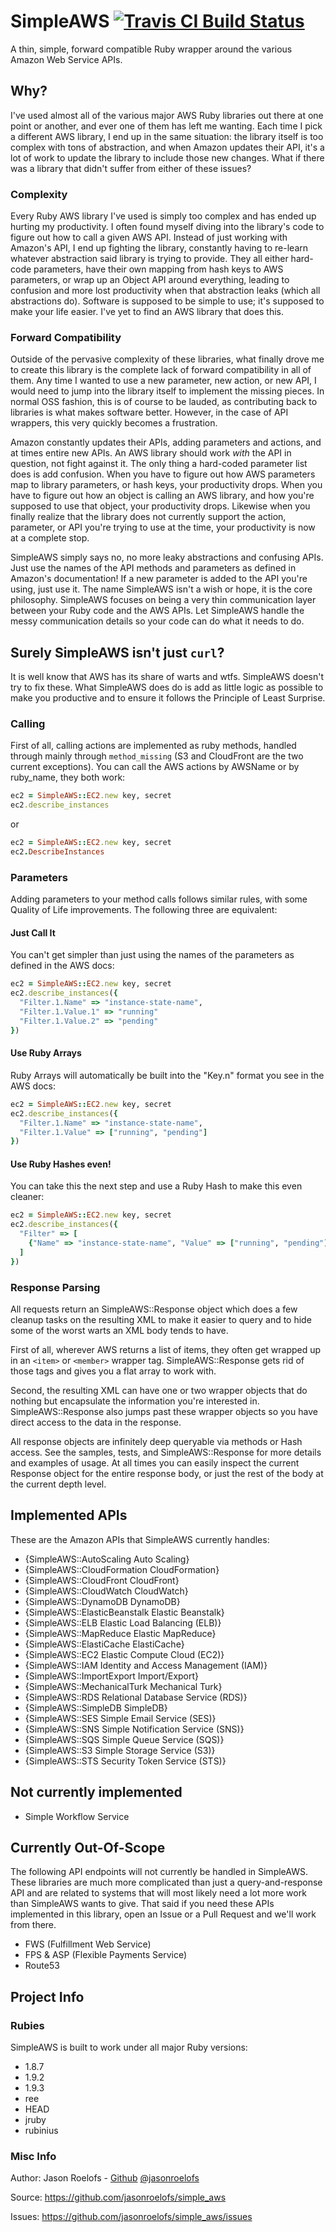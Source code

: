 SimpleAWS [![Travis CI Build Status](https://secure.travis-ci.org/jasonroelofs/simple_aws.png)](http://travis-ci.org/jasonroelofs/simple_aws)
=========

A thin, simple, forward compatible Ruby wrapper around the various Amazon Web Service APIs.

Why?
-----------

I've used almost all of the various major AWS Ruby libraries out there at one point or another, and ever one of them has left me wanting. Each time I pick a different AWS library, I end up in the same situation: the library itself is too complex with tons of abstraction, and when Amazon updates their API, it's a lot of work to update the library to include those new changes. What if there was a library that didn't suffer from either of these issues?

### Complexity

Every Ruby AWS library I've used is simply too complex and has ended up hurting my productivity. I often found myself diving into the library's code to figure out how to call a given AWS API. Instead of just working with Amazon's API, I end up fighting the library, constantly having to re-learn whatever abstraction said library is trying to provide. They all either hard-code parameters, have their own mapping from hash keys to AWS parameters, or wrap up an Object API around everything, leading to confusion and more lost productivity when that abstraction leaks (which all abstractions do). Software is supposed to be simple to use; it's supposed to make your life easier. I've yet to find an AWS library that does this.

### Forward Compatibility

Outside of the pervasive complexity of these libraries, what finally drove me to create this library is the complete lack of forward compatibility in all of them. Any time I wanted to use a new parameter, new action, or new API, I would need to jump into the library itself to implement the missing pieces. In normal OSS fashion, this is of course to be lauded, as contributing back to libraries is what makes software better. However, in the case of API wrappers, this very quickly becomes a frustration.

Amazon constantly updates their APIs, adding parameters and actions, and at times entire new APIs. An AWS library should work *with* the API in question, not fight against it. The only thing a hard-coded parameter list does is add confusion. When you have to figure out how AWS parameters map to library parameters, or hash keys, your productivity drops. When you have to figure out how an object is calling an AWS library, and how you're supposed to use that object, your productivity drops. Likewise when you finally realize that the library does not currently support the action, parameter, or API you're trying to use at the time, your productivity is now at a complete stop.

SimpleAWS simply says no, no more leaky abstractions and confusing APIs. Just use the names of the API methods and parameters as defined in Amazon's documentation! If a new parameter is added to the API you're using, just use it. The name SimpleAWS isn't a wish or hope, it is the core philosophy. SimpleAWS focuses on being a very thin communication layer between your Ruby code and the AWS APIs. Let SimpleAWS handle the messy communication details so your code can do what it needs to do.


Surely SimpleAWS isn't just `curl`?
-----------------------------------

It is well know that AWS has its share of warts and wtfs. SimpleAWS doesn't try to fix these. What SimpleAWS does do is add as little logic as possible to make you productive and to ensure it follows the Principle of Least Surprise.

### Calling

First of all, calling actions are implemented as ruby methods, handled through mainly through `method_missing` (S3 and CloudFront are the two current exceptions). You can call the AWS actions by AWSName or by ruby_name, they both work:

``` ruby
ec2 = SimpleAWS::EC2.new key, secret
ec2.describe_instances
```

or

``` ruby
ec2 = SimpleAWS::EC2.new key, secret
ec2.DescribeInstances
```

### Parameters

Adding parameters to your method calls follows similar rules, with some Quality of Life improvements. The following three are equivalent:

#### Just Call It

You can't get simpler than just using the names of the parameters as defined in the AWS docs:

``` ruby
ec2 = SimpleAWS::EC2.new key, secret
ec2.describe_instances({
  "Filter.1.Name" => "instance-state-name",
  "Filter.1.Value.1" => "running"
  "Filter.1.Value.2" => "pending"
})
```

#### Use Ruby Arrays

Ruby Arrays will automatically be built into the "Key.n" format you see in the AWS docs:

``` ruby
ec2 = SimpleAWS::EC2.new key, secret
ec2.describe_instances({
  "Filter.1.Name" => "instance-state-name",
  "Filter.1.Value" => ["running", "pending"]
})
```

#### Use Ruby Hashes even!

You can take this the next step and use a Ruby Hash to make this even cleaner:

``` ruby
ec2 = SimpleAWS::EC2.new key, secret
ec2.describe_instances({
  "Filter" => [
    {"Name" => "instance-state-name", "Value" => ["running", "pending"]}
  ]
})
```

### Response Parsing

All requests return an SimpleAWS::Response object which does a few cleanup tasks on the resulting XML to make it easier to query and to hide some of the worst warts an XML body tends to have.

First of all, wherever AWS returns a list of items, they often get wrapped up in an `<item>` or `<member>` wrapper tag. SimpleAWS::Response gets rid of those tags and gives you a flat array to work with.

Second, the resulting XML can have one or two wrapper objects that do nothing but encapsulate the information you're interested in. SimpleAWS::Response also jumps past these wrapper objects so you have direct access to the data in the response.

All response objects are infinitely deep queryable via methods or Hash access. See the samples, tests, and SimpleAWS::Response for more details and examples of usage. At all times you can easily inspect the current Response object for the entire response body, or just the rest of the body at the current depth level.

Implemented APIs
----------------

These are the Amazon APIs that SimpleAWS currently handles:

* {SimpleAWS::AutoScaling Auto Scaling}
* {SimpleAWS::CloudFormation CloudFormation}
* {SimpleAWS::CloudFront CloudFront}
* {SimpleAWS::CloudWatch CloudWatch}
* {SimpleAWS::DynamoDB DynamoDB}
* {SimpleAWS::ElasticBeanstalk Elastic Beanstalk}
* {SimpleAWS::ELB Elastic Load Balancing (ELB)}
* {SimpleAWS::MapReduce Elastic MapReduce}
* {SimpleAWS::ElastiCache ElastiCache}
* {SimpleAWS::EC2 Elastic Compute Cloud (EC2)}
* {SimpleAWS::IAM Identity and Access Management (IAM)}
* {SimpleAWS::ImportExport Import/Export}
* {SimpleAWS::MechanicalTurk Mechanical Turk}
* {SimpleAWS::RDS Relational Database Service (RDS)}
* {SimpleAWS::SimpleDB SimpleDB}
* {SimpleAWS::SES Simple Email Service (SES)}
* {SimpleAWS::SNS Simple Notification Service (SNS)}
* {SimpleAWS::SQS Simple Queue Service (SQS)}
* {SimpleAWS::S3 Simple Storage Service (S3)}
* {SimpleAWS::STS Security Token Service (STS)}

Not currently implemented
-------------------------

* Simple Workflow Service


Currently Out-Of-Scope
----------------------

The following API endpoints will not currently be handled in SimpleAWS. These libraries are much more complicated than just a query-and-response API and are related to systems that will most likely need a lot more work than SimpleAWS wants to give. That said if you need these APIs implemented in this library, open an Issue or a Pull Request and we'll work from there.

* FWS (Fulfillment Web Service)
* FPS & ASP (Flexible Payments Service)
* Route53

Project Info
------------

### Rubies

SimpleAWS is built to work under all major Ruby versions:

* 1.8.7
* 1.9.2
* 1.9.3
* ree
* HEAD
* jruby
* rubinius

### Misc Info

Author: Jason Roelofs - [Github](https://github.com/jasonroelofs) [@jasonroelofs](http://twitter.com/jasonroelofs)

Source: https://github.com/jasonroelofs/simple_aws

Issues: https://github.com/jasonroelofs/simple_aws/issues

